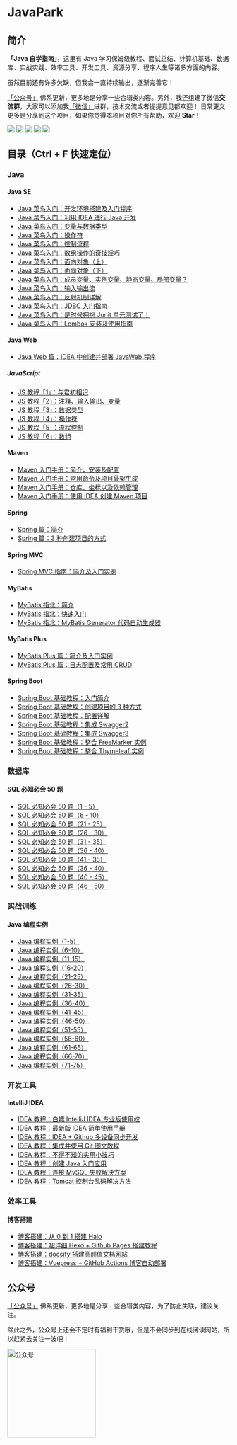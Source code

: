 # JavaPark
## 简介
**「Java 自学指南」**，这里有 Java 学习保姆级教程、面试总结、计算机基础、数据库、实战实践、效率工具、开发工具、资源分享、程序人生等诸多方面的内容。

虽然目前还有许多欠缺，但我会一直持续输出，逐渐完善它！

[「公众号」](https://cdn.jsdelivr.net/gh/cunyu1943/cunyu1943@main/imgs/wepublic.gif) 佛系更新，更多地是分享一些合辑类内容。另外，我还组建了微信**交流群**，大家可以添加我[「微信」](https://cdn.jsdelivr.net/gh/cunyu1943/cunyu1943@main/imgs/wechat.gif)进群，技术交流或者提提意见都欢迎！
日常更文更多是分享到这个项目，如果你觉得本项目对你所有帮助，欢迎 **Star**！

[![](https://img.shields.io/badge/%E5%85%AC%E4%BC%97%E5%8F%B7-%E6%9D%91%E9%9B%A8%E9%81%A5-brightgreen)](https://cdn.jsdelivr.net/gh/cunyu1943/cunyu1943@main/imgs/wepublic.gif)
[![](https://img.shields.io/badge/wechat-%E5%BE%AE%E4%BF%A1%E7%BE%A4-blueviolet)](https://cdn.jsdelivr.net/gh/cunyu1943/cunyu1943@main/imgs/wechat.gif)
[![](https://img.shields.io/badge/zhihu-%E7%9F%A5%E4%B9%8E-informational)](https://www.zhihu.com/people/cunyu1943)
[![](https://img.shields.io/badge/csdn-CSDN-red)](https://cunyu1943.blog.csdn.net)
[![](https://img.shields.io/badge/juejin-%E6%8E%98%E9%87%91-blue)](https://juejin.cn/user/747323637904519)

## 目录（Ctrl + F 快速定位）

### Java
#### Java SE
- [Java 菜鸟入门：开发环境搭建及入门程序](docs/java/java-se/jdk-install-and-hello-world.md)
- [Java 菜鸟入门：利用 IDEA 进行 Java 开发](/docs/java/java-se/learn-java-with-idea.md)
- [Java 菜鸟入门：变量与数据类型](docs/java/java-se/variable-and-datatype.md)
- [Java 菜鸟入门：操作符](docs/java/java-se/operator.md)
- [Java 菜鸟入门：控制流程](docs/java/java-se/control-process.md)
- [Java 菜鸟入门：数组操作的奇技淫巧](docs/java/java-se/how-to-operate-array.md)
- [Java 菜鸟入门：面向对象（上）](docs/java/java-se/oop-1.md)
- [Java 菜鸟入门：面向对象（下）](docs/java/java-se/oop-2.md)
- [Java 菜鸟入门：成员变量、实例变量、静态变量、局部变量？](docs/java/java-se/all-kinds-of-variable.md)
- [Java 菜鸟入门：输入输出流](docs/java/java-se/in-out-stream.md)
- [Java 菜鸟入门：反射机制详解](docs/java/java-se/reflection.md)
- [Java 菜鸟入门：JDBC 入门指南](docs/java/java-se/jdbc-introduction.md)
- [Java 菜鸟入门：是时候拥抱 Junit 单元测试了！](docs/java/java-se/test-with-junit.md)
- [Java 菜鸟入门：Lombok 安装及使用指南](docs/java/java-se/lombok-install-and-usage.md)
#### Java Web
- [Java Web 篇：IDEA 中创建并部署 JavaWeb 程序](docs/java/java-web/create-deploy-javaweb-with-idea.md)
##### JavaScript
- [JS 教程「1」：与君初相识](docs/java/java-web/js/introduction.md)
- [JS 教程「2」：注释、输入输出、变量](docs/java/java-web/js/annotation-inout-variable.md)
- [JS 教程「3」：数据类型](docs/java/java-web/js/datatype.md)
- [JS 教程「4」：操作符](docs/java/java-web/js/operator.md)
- [JS 教程「5」：流程控制](docs/java/java-web/js/process-control.md)
- [JS 教程「6」：数组](docs/java/java-web/js/array.md)
#### Maven
- [Maven 入门手册：简介，安装及配置](docs/java/maven/maven-intro-install.md)
- [Maven 入门手册：常用命令及项目骨架生成](docs/java/maven/maven-command-skeleton.md)
- [Maven 入门手册：仓库、坐标以及依赖管理](docs/java/maven/maven-warehouse-dependency.md)
- [Maven 入门手册：使用 IDEA 创建 Maven 项目](docs/java/maven/maven-project-with-idea.md)

#### Spring
- [Spring 篇：简介](/docs/java/spring/spring-intro.md)
- [Spring 篇：3 种创建项目的方式](docs/java/spring/the-methods-to-create-spring-project.md)
#### Spring MVC
- [Spring MVC 指南：简介及入门实例](docs/java/spring-mvc/intro-and-quick-start.md)

#### MyBatis
- [MyBatis 指北：简介](docs/java/mybatis/introduction.md)
- [MyBatis 指北：快速入门](docs/java/mybatis/quick-start.md)
- [MyBatis 指北：MyBatis Generator 代码自动生成器](docs/java/mybatis/mybatis-generator.md)
#### MyBatis Plus
- [MyBatis Plus 篇：简介及入门实例](docs/java/mybatis-plus/intro-and-quick-start.md)
- [MyBatis Plus 篇：日志配置及常用 CRUD](docs/java/mybatis-plus/log-and-common-crud.md)
#### Spring Boot
- [Spring Boot 基础教程：入门简介](docs/java/spring-boot/introduction.md)
- [Spring Boot 基础教程：创建项目的 3 种方式](docs/java/spring-boot/the-methods-to-create-springboot-project.md)
- [Spring Boot 基础教程：配置详解](docs/java/spring-boot/configuration.md)
- [Spring Boot 基础教程：集成 Swagger2](docs/java/spring-boot/integrated-swagger2.md)
- [Spring Boot 基础教程：集成 Swagger3](docs/java/spring-boot/integrated-swagger3.md)
- [Spring Boot 基础教程：整合 FreeMarker 实例](docs/java/spring-boot/integrated-freemarker.md)
- [Spring Boot 基础教程：整合 Thymeleaf 实例](docs/java/spring-boot/integrated-thymeleaf.md)

### 数据库
#### SQL 必知必会 50 题
- [SQL 必知必会 50 题（1 - 5）](docs/database/sql-in-10min/1-5.md)
- [SQL 必知必会 50 题（6 - 10）](docs/database/sql-in-10min/6-10.md)
- [SQL 必知必会 50 题（21 - 25）](docs/database/sql-in-10min/11-15.md)
- [SQL 必知必会 50 题（26 - 30）](docs/database/sql-in-10min/16-20.md)
- [SQL 必知必会 50 题（31 - 35）](docs/database/sql-in-10min/21-25.md)
- [SQL 必知必会 50 题（36 - 40）](docs/database/sql-in-10min/26-30.md)
- [SQL 必知必会 50 题（41 - 35）](docs/database/sql-in-10min/31-35.md)
- [SQL 必知必会 50 题（36 - 40）](docs/database/sql-in-10min/36-40.md)
- [SQL 必知必会 50 题（40 - 45）](docs/database/sql-in-10min/41-45.md)
- [SQL 必知必会 50 题（46 - 50）](docs/database/sql-in-10min/46-50.md)

### 实战训练
#### Java 编程实例
- [Java 编程实例（1-5）](docs/practical-training-camp/java-instance/1-5.md)
- [Java 编程实例（6-10）](docs/practical-training-camp/java-instance/6-10.md)
- [Java 编程实例（11-15）](docs/practical-training-camp/java-instance/11-15.md)
- [Java 编程实例（16-20）](docs/practical-training-camp/java-instance/16-20.md)
- [Java 编程实例（21-25）](docs/practical-training-camp/java-instance/21-25.md)
- [Java 编程实例（26-30）](docs/practical-training-camp/java-instance/26-30.md)
- [Java 编程实例（31-35）](docs/practical-training-camp/java-instance/31-35.md)
- [Java 编程实例（36-40）](docs/practical-training-camp/java-instance/36-40.md)
- [Java 编程实例（41-45）](docs/practical-training-camp/java-instance/41-45.md)
- [Java 编程实例（46-50）](docs/practical-training-camp/java-instance/46-50.md)
- [Java 编程实例（51-55）](docs/practical-training-camp/java-instance/51-55.md)
- [Java 编程实例（56-60）](docs/practical-training-camp/java-instance/56-60.md)
- [Java 编程实例（61-65）](docs/practical-training-camp/java-instance/61-65.md)
- [Java 编程实例（66-70）](docs/practical-training-camp/java-instance/66-70.md)
- [Java 编程实例（71-75）](docs/practical-training-camp/java-instance/71-75.md)
### 开发工具
#### IntelliJ IDEA
- [IDEA 教程：白嫖 IntelliJ IDEA 专业版使用权](docs/dev-tools/idea/idea-pro-with-student-email.md)
- [IDEA 教程：最新版 IDEA 简单使用手册](docs/dev-tools/idea/idea-guide.md)
- [IDEA 教程：IDEA + Github 多设备同步开发](docs/dev-tools/idea/idea-with-github.md)
- [IDEA 教程：集成并使用 Git 图文教程](docs/dev-tools/idea/idea-integrate-with-git.md)
- [IDEA 教程：不得不知的实用小技巧](docs/dev-tools/idea/idea-tips.md)
- [IDEA 教程：创建 Java 入门应用](docs/dev-tools/idea/java-quick-start-with-idea.md)
- [IDEA 教程：连接 MySQL 失败解决方案](docs/dev-tools/idea/connect-mysql-fail.md)
- [IDEA 教程：Tomcat 控制台乱码解决方法](docs/dev-tools/idea/tomcat-console-error-code.md)
### 效率工具
#### 博客搭建
- [博客搭建：从 0 到 1 搭建 Halo](docs/efficiency/blog/halo.md)
- [博客搭建：超详细 Hexo + Github Pages 搭建教程](docs/efficiency/blog/hexo.md)
- [博客搭建：docsify 搭建高颜值文档网站](docs/efficiency/blog/docsify.md)
- [博客搭建：Vuepress + GitHub Actions 博客自动部署](docs/efficiency/blog/vuepress-github-action.md)
## 公众号
[「公众号」](https://cdn.jsdelivr.net/gh/cunyu1943/cunyu1943@main/imgs/wepublic.gif) 佛系更新，更多地是分享一些合辑类内容，为了防止失联，建议关注。

除此之外，公众号上还会不定时有福利干货哦，但是不会同步到在线阅读网站，所以赶紧去关注一波吧！

<img src="https://cdn.jsdelivr.net/gh/cunyu1943/cunyu1943@main/imgs/wepublic.gif" width="200" alt="公众号" />


